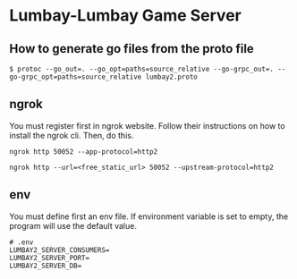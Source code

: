 # Lumbay-Lumbay Game Server

## How to generate go files from the proto file

```
$ protoc --go_out=. --go_opt=paths=source_relative --go-grpc_out=. --go-grpc_opt=paths=source_relative lumbay2.proto
```

## ngrok

You must register first in ngrok website. Follow their instructions on how to install the ngrok cli. Then, do this.

```
ngrok http 50052 --app-protocol=http2

ngrok http --url=<free_static_url> 50052 --upstream-protocol=http2
```

## env

You must define first an env file. If environment variable is set to empty, the program will use the default value.

```
# .env
LUMBAY2_SERVER_CONSUMERS=
LUMBAY2_SERVER_PORT=
LUMBAY2_SERVER_DB=
```